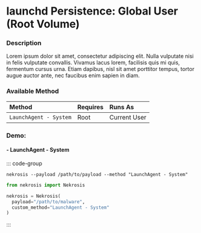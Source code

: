 # launchd Persistence: Global User (Root Volume)

### Description

Lorem ipsum dolor sit amet, consectetur adipiscing elit. Nulla vulputate nisi in felis vulputate convallis. Vivamus lacus lorem, facilisis quis mi quis, fermentum cursus urna. Etiam dapibus, nisl sit amet porttitor tempus, tortor augue auctor ante, nec faucibus enim sapien in diam.

### Available Method

| Method                       | Requires      | Runs As      |
|:-----------------------------|:--------------|:-------------|
| `LaunchAgent - System`       | Root          | Current User |


### Demo:

#### - LaunchAgent - System

::: code-group

```shell [Command Line]
nekrosis --payload /path/to/payload --method "LaunchAgent - System"
```

```python [Python API]
from nekrosis import Nekrosis

nekrosis = Nekrosis(
  payload="/path/to/malware",
  custom_method="LaunchAgent - System"
)
```

:::

![]()